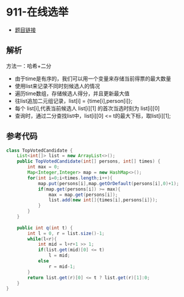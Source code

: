 # 911-在线选举

- [题目链接](https://leetcode-cn.com/problems/online-election/)

## 解析

方法一：哈希+二分
- 由于time是有序的，我们可以用一个变量来存储当前得票的最大数量
- 使用list来记录不同时刻候选人的情况
- 遍历time数组，存储候选人得分，并且更新最大值
- 往list追加二元组记录，list[i] = {time[i],person[i]};
- 每个 list[i],代表当前候选人 list[i][1] 的首次当选时刻为 list[i][0]
- 查询时，通过二分查找list中，list[i][0] <= t的最大下标，取list[i][1];


## 参考代码
```Java
class TopVotedCandidate {
    List<int[]> list = new ArrayList<>();
    public TopVotedCandidate(int[] persons, int[] times) {
        int max = 0;
        Map<Integer,Integer> map = new HashMap<>();
        for(int i=0;i<times.length;i++){
            map.put(persons[i],map.getOrDefault(persons[i],0)+1);
            if(map.get(persons[i]) >= max){
                max = map.get(persons[i]);
                list.add(new int[]{times[i],persons[i]});
            }
        }
    }
    
    public int q(int t) {
        int l = 0, r = list.size()-1;
        while(l<r){
            int mid = l+r+1 >> 1;
            if(list.get(mid)[0] <= t)
                l = mid;
            else
                r = mid-1;
        }
        return list.get(r)[0] <= t ? list.get(r)[1]:0;
    }
}
```
